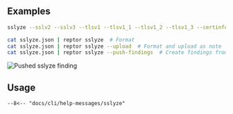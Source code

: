 ## Examples

```bash title="SSLyze scan"
sslyze --sslv2 --sslv3 --tlsv1 --tlsv1_1 --tlsv1_2 --tlsv1_3 --certinfo --reneg --http_get --hide_rejected_ciphers --compression --heartbleed --openssl_ccs --fallback --robot "$target" --json_out=- | tee sslyze.json
```

```bash title="SSLyze"
cat sslyze.json | reptor sslyze  # Format
cat sslyze.json | reptor sslyze --upload  # Format and upload as note
cat sslyze.json | reptor sslyze --push-findings  # Create findings from scan results
```

![Pushed sslyze finding](/cli/assets/sslyze-finding.png)

## Usage
```
--8<-- "docs/cli/help-messages/sslyze"
```
